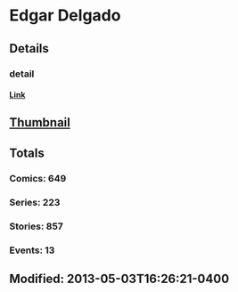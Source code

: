 # Edgar  Delgado 
## Details
### detail
#### [Link](http://marvel.com/comics/creators/430/edgar_delgado?utm_campaign=apiRef&utm_source=225578a89fc76f3d20fbffda5d17a88d)
## [Thumbnail](http://i.annihil.us/u/prod/marvel/i/mg/9/10/4bc4782a5a42e.jpg)
## Totals
### Comics: 649
### Series: 223
### Stories: 857
### Events: 13
## Modified: 2013-05-03T16:26:21-0400